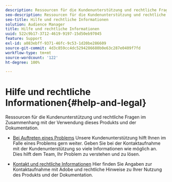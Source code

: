 ```yaml
---
description: Ressourcen für die Kundenunterstützung und rechtliche Fragen im Zusammenhang mit der Verwendung dieses Produkts und der Dokumentation.
seo-description: Ressourcen für die Kundenunterstützung und rechtliche Fragen im Zusammenhang mit der Verwendung dieses Produkts und der Dokumentation.
seo-title: Hilfe und rechtliche Informationen
solution: Audience Manager
title: Hilfe und rechtliche Informationen
uuid: 522c9b17-3712-4619-9197-15d50eb97045
feature: Support
exl-id: a083ebff-9371-46fc-9c53-1d20be286609
source-git-commit: 4d3c859cc4dc5294286680b0e63c287e0409f7fd
workflow-type: tm+mt
source-wordcount: '122'
ht-degree: 100%

---
```


# Hilfe und rechtliche Informationen{#help-and-legal}

Ressourcen für die Kundenunterstützung und rechtliche Fragen im Zusammenhang mit der Verwendung dieses Produkts und der Dokumentation.

* [Bei Auftreten eines Problems](/help/using/help-legal/help-problem.md)
Unsere Kundenunterstützung hilft Ihnen im Falle eines Problems gern weiter. Geben Sie bei der Kontaktaufnahme mit der Kundenunterstützung so viele Informationen wie möglich an. Dies hilft dem Team, Ihr Problem zu verstehen und zu lösen.


* [Kontakt und rechtliche Informationen](/help/using/help-legal/help-legal-contact.md)
Hier finden Sie Angaben zur Kontaktaufnahme mit Adobe und rechtliche Hinweise zu Ihrer Nutzung des Produkts und der Dokumentation.
